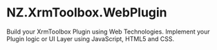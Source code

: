 # NZ.XrmToolbox.WebPlugin
Build your XrmToolbox Plugin using Web Technologies. Implement your Plugin logic or UI Layer using JavaScript, HTML5 and CSS.
